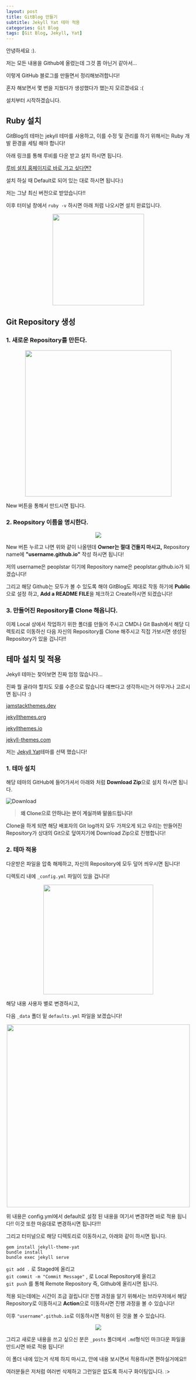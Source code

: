 ```yaml
---
layout: post
title: GitBlog 만들기
subtitle: Jekyll Yat 테마 적용
categories: Git Blog
tags: [Git Blog, Jekyll, Yat]
---
```


안녕하세요 :).

저는 모든 내용을 Github에 올렸는데 그것 쫌 아닌거 같아서...

이렇게 GitHub 블로그를 만들면서 정리해보려합니다!

혼자 해보면서 몇 번을 지웠다가 생성했다가 했는지 모르겠네요 :(

설치부터 시작하겠습니다.

## Ruby 설치

GitBlog의 테마는 jekyll 테마를 사용하고, 이를 수정 및 관리를 하기 위해서는 Ruby 개발 환경을 세팅 해야 합니다!

아래 링크를 통해 루비를 다운 받고 설치 하시면 됩니다.

<a href = "https://www.ruby-lang.org/ko/downloads/com"> 루비 설치 홈페이지로 바로 가고 싶다면?</a>

설치 하실 때 Default로 되어 있는 대로 하시면 됩니다:)

저는 그냥 최신 버전으로 받았습니다!!

이후 터미널 창에서 `ruby -v` 하시면 아래 처럼 나오시면 설치 완료입니다.

<p align="center">
<img src="https://user-images.githubusercontent.com/78135526/177484836-078e15f6-c0f4-4dd9-803c-881f3ace54cc.png" width = 250>
</p>

## Git Repository 생성 

### **1. 새로운 Repository를 만든다.**

<p align="center">
<img src="https://user-images.githubusercontent.com/78135526/177480801-e2e4184c-dfed-48f6-9528-630b9aaa316e.png" width = 400>
</p>

New 버튼을 통해서 만드시면 됩니다.

### **2. Reopsitory 이름을 명시한다.**

<p align="center">
<img src="https://user-images.githubusercontent.com/78135526/177481201-f3d42660-3119-4d8e-b9be-1613b093aa7a.png"/>
</p>

New 버튼 누르고 나면 위와 같이 나올텐데 **Owner는 절대 건들지 마시고,** Repository name에 **"username.github.io"** 작성 하시면 됩니다!

저의 username은 peoplstar 이기에 Repository name은 peoplstar.github.io가 되겠습니다!

그리고 해당 Github는 모두가 볼 수 있도록 해야 GitBlog도 제대로 작동 하기에 **Public**으로 설정 하고, **Add a README FILE**을 체크하고 Create하시면 되겠습니다!

### **3. 만들어진 Repository를 Clone 해옵니다.**

이제 Local 상에서 작업하기 위한 폴더를 만들어 주시고 CMD나 Git Bash에서 해당 디렉토리로 이동하신 다음 자신의 Repository를 Clone 해주시고 직접 가보시면 생성된 Repository가 있을 겁니다!!

## 테마 설치 및 적용

Jekyll 테마는 찾아보면 진짜 엄청 많습니다...

진짜 뭘 골라야 할지도 모를 수준으로 많습니다 예쁘다고 생각하시는거 아무거나 고르시면 됩니다 :)

[jamstackthemes.dev](jamstackthemes.dev)

[jekyllthemes.org](jekyllthemes.org)

[jekyllthemes.io](jekyllthemes.io)

[jekyll-themes.com](jekyll-themes.com)

저는 [Jekyll Yat](https://github.com/jeffreytse/jekyll-theme-yat)테마를 선택 했습니다!

### **1. 테마 설치**

해당 테마의 GitHub에 들어가셔서 아래와 처럼 **Download Zip**으로 설치 하시면 됩니다.

![Download](https://user-images.githubusercontent.com/78135526/177485724-8c0a1ae8-318c-47eb-b11c-53156c5fd19e.png)

> **왜 Clone으로 안하냐는 분이 계실까봐 말씀드립니다!**

Clone을 하게 되면 해당 배포자의 Git log까지 모두 가져오게 되고 우리는 만들어진 Repository가 상대의 Git으로 덮여지기에 Download Zip으로 진행합니다!

### **2. 테마 적용**

다운받은 파일을 압축 해제하고, 자신의 Repository에 모두 덮어 씌우시면 됩니다!

디렉토리 내에 `_config.yml` 파일이 있을 겁니다!

<p align="center">
<img src ="https://user-images.githubusercontent.com/78135526/177489025-bce86550-45e6-4da1-8afa-1d7807569a41.png" width = 300>
</p>

해당 내용 사용자 별로 변경하시고,

다음 `_data` 폴더 밑 `defaults.yml` 파일을 보겠습니다!

<p align="center">
<img src ="https://user-images.githubusercontent.com/78135526/177489390-c20ed11b-0547-4099-bfd2-414927860fdb.png" width = 500>
</p>

위 내용은 config.yml에서 default로 설정 된 내용을 여기서 변경하면 바로 적용 됩니다!! 이것 또한 마음대로 변경하시면 됩니다!!!

그리고 터미널으로 해당 디렉토리로 이동하시고, 아래와 같이 하시면 됩니다.

`gem install jekyll-theme-yat` <br> 
`bundle install` <br>
`bundle exec jekyll serve`

`git add .` 로 Staged에 올리고<br>
`git commit -m "Commit Message"` , 로 Local Repository에 올리고<br>
`git push` 를 통해 Remote Repository 즉, Github에 올리시면 됩니다.

적용 되는데에는 시간이 조금 걸립니다! 진행 과정을 알기 위해서는 브라우저에서 해당 Repository로 이동하시고 **Action**으로 이동하시면 진행 과정을 볼 수 있습니다!

이후 `"username".github.io`로 이동하시면 적용이 된 것을 볼 수 있습니다.

<p align="center">
<img src ="https://user-images.githubusercontent.com/78135526/177490213-dafa47ec-43e2-4c51-b817-aaaaa247fcfa.png">
</p>

그리고 새로운 내용을 쓰고 싶으신 분은 `_posts` 폴더에서 `.md`형식인 마크다운 파일을 만드시면 바로 적용 됩니다!

이 폴더 내에 있는거 삭제 하지 마시고, 안에 내용 보시면서 적용하시면 편하실거에요!! 

여러분들은 저처럼 여러번 삭제하고 그런일은 없도록 하시구 화이팅입니다. :>
